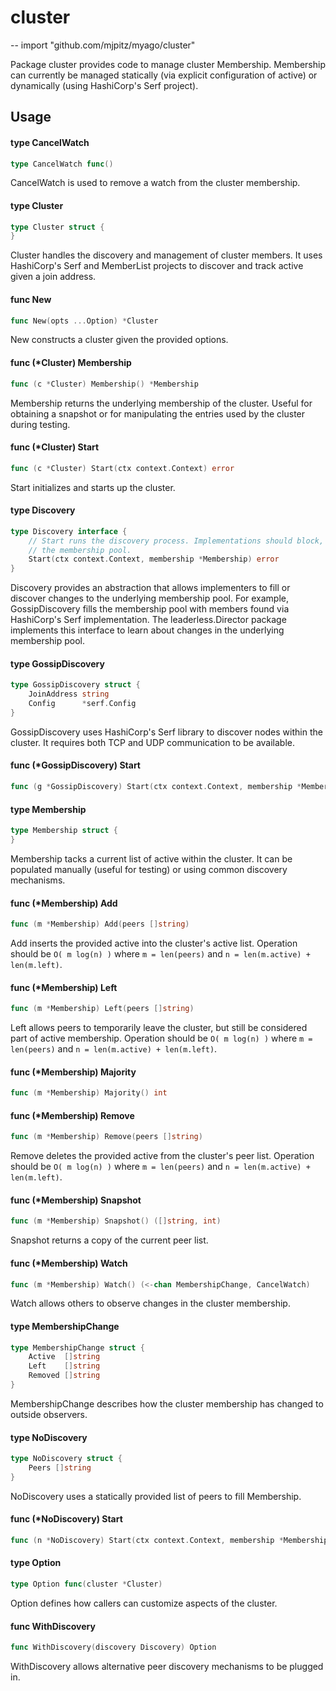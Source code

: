 # cluster
--
    import "github.com/mjpitz/myago/cluster"

Package cluster provides code to manage cluster Membership. Membership can
currently be managed statically (via explicit configuration of active) or
dynamically (using HashiCorp's Serf project).

## Usage

#### type CancelWatch

```go
type CancelWatch func()
```

CancelWatch is used to remove a watch from the cluster membership.

#### type Cluster

```go
type Cluster struct {
}
```

Cluster handles the discovery and management of cluster members. It uses
HashiCorp's Serf and MemberList projects to discover and track active given a
join address.

#### func  New

```go
func New(opts ...Option) *Cluster
```
New constructs a cluster given the provided options.

#### func (*Cluster) Membership

```go
func (c *Cluster) Membership() *Membership
```
Membership returns the underlying membership of the cluster. Useful for
obtaining a snapshot or for manipulating the entries used by the cluster during
testing.

#### func (*Cluster) Start

```go
func (c *Cluster) Start(ctx context.Context) error
```
Start initializes and starts up the cluster.

#### type Discovery

```go
type Discovery interface {
	// Start runs the discovery process. Implementations should block, regardless if they're filling or subscribing to
	// the membership pool.
	Start(ctx context.Context, membership *Membership) error
}
```

Discovery provides an abstraction that allows implementers to fill or discover
changes to the underlying membership pool. For example, GossipDiscovery fills
the membership pool with members found via HashiCorp's Serf implementation. The
leaderless.Director package implements this interface to learn about changes in
the underlying membership pool.

#### type GossipDiscovery

```go
type GossipDiscovery struct {
	JoinAddress string
	Config      *serf.Config
}
```

GossipDiscovery uses HashiCorp's Serf library to discover nodes within the
cluster. It requires both TCP and UDP communication to be available.

#### func (*GossipDiscovery) Start

```go
func (g *GossipDiscovery) Start(ctx context.Context, membership *Membership) error
```

#### type Membership

```go
type Membership struct {
}
```

Membership tacks a current list of active within the cluster. It can be
populated manually (useful for testing) or using common discovery mechanisms.

#### func (*Membership) Add

```go
func (m *Membership) Add(peers []string)
```
Add inserts the provided active into the cluster's active list. Operation should
be `O( m log(n) )` where `m = len(peers)` and `n = len(m.active) + len(m.left)`.

#### func (*Membership) Left

```go
func (m *Membership) Left(peers []string)
```
Left allows peers to temporarily leave the cluster, but still be considered part
of active membership. Operation should be `O( m log(n) )` where `m = len(peers)`
and `n = len(m.active) + len(m.left)`.

#### func (*Membership) Majority

```go
func (m *Membership) Majority() int
```

#### func (*Membership) Remove

```go
func (m *Membership) Remove(peers []string)
```
Remove deletes the provided active from the cluster's peer list. Operation
should be `O( m log(n) )` where `m = len(peers)` and `n = len(m.active) +
len(m.left)`.

#### func (*Membership) Snapshot

```go
func (m *Membership) Snapshot() ([]string, int)
```
Snapshot returns a copy of the current peer list.

#### func (*Membership) Watch

```go
func (m *Membership) Watch() (<-chan MembershipChange, CancelWatch)
```
Watch allows others to observe changes in the cluster membership.

#### type MembershipChange

```go
type MembershipChange struct {
	Active  []string
	Left    []string
	Removed []string
}
```

MembershipChange describes how the cluster membership has changed to outside
observers.

#### type NoDiscovery

```go
type NoDiscovery struct {
	Peers []string
}
```

NoDiscovery uses a statically provided list of peers to fill Membership.

#### func (*NoDiscovery) Start

```go
func (n *NoDiscovery) Start(ctx context.Context, membership *Membership) error
```

#### type Option

```go
type Option func(cluster *Cluster)
```

Option defines how callers can customize aspects of the cluster.

#### func  WithDiscovery

```go
func WithDiscovery(discovery Discovery) Option
```
WithDiscovery allows alternative peer discovery mechanisms to be plugged in.
